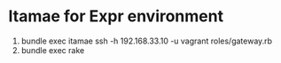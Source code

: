 # Itamae for Expr environment

1. bundle exec itamae ssh -h 192.168.33.10 -u vagrant roles/gateway.rb
2. bundle exec rake 